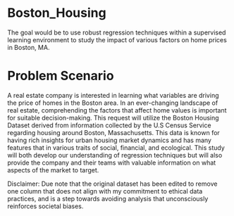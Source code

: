 # Boston_Housing
The goal would be to use robust regression techniques within a supervised learning environment to study the impact of various factors on home prices in Boston, MA. 

# Problem Scenario
A real estate company is interested in learning what variables are driving the price of homes in the Boston area. In an ever-changing landscape of real estate, comprehending the factors that affect home values is important for suitable decision-making. This request will utilize the Boston Housing Dataset derived from information collected by the U.S Census Service regarding housing around Boston, Massachusetts. This data is known for having rich insights for urban housing market dynamics and has many features that in various traits of social, financial, and ecological. This study will both develop our understanding of regression techniques but will also provide the company and their teams with valuable information on what aspects of the market to target.

Disclaimer:
Due note that the original dataset has been edited to remove one column that does not align with my commitment to ethical data practices, and is a step towards avoiding analysis that unconsciously reinforces societal biases.
